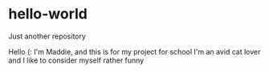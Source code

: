 # hello-world
Just another repository

Hello (:
I'm Maddie, and this is for my project for school
I'm an avid cat lover and I like to consider myself rather funny
